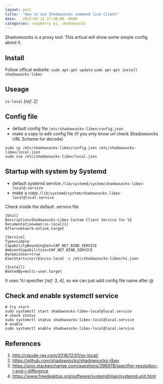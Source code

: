 ```yaml
---
layout: post
title:  "How to use Shadowsocks command line client"
date:   2022-03-12 17:26:00 -0600
categories: raspberry pi, shadowsocks
---
```


Shadowsocks is a proxy tool. This artical will show some simple config about it.

## Install
Follow offical website:
`sudo apt-get update`
`sudo apt-get install shadowsocks-libev`

## Useage
`ss-local` *[ref: 2]*

## Config file
- default config file
`/etc/shadowsocks-libev/config.json`
- make a copy to edit config file (if you only know url check Shadowsocks URL Scheme for decode)
```
sudo cp /etc/shadowsocks-libev/config.json /etc/shadowsocks-libev/local.json
sudo vim /etc/shadowsocks-libev/local.json
```

## Startup with system by Systemd
- default systemd service
`/lib/systemd/system/shadowsocks-libev-local@.service`
- make a copy
`/lib/systemd/system/shadowsocks-libev-local@local.service`

Check inside the default .service file
```
[Unit]
Description=Shadowsocks-Libev Custom Client Service for %I
Documentation=man:ss-local(1)
After=network-online.target

[Service]
Type=simple
CapabilityBoundingSet=CAP_NET_BIND_SERVICE
AmbientCapabilities=CAP_NET_BIND_SERVICE
DynamicUser=true
ExecStart=/usr/bin/ss-local -c /etc/shadowsocks-libev/%i.json

[Install]
WantedBy=multi-user.target
```
It uses %i specifier *[ref: 3, 4]*, so we can just add config file name after @
## Check and enable systemctl service
```
# try start
sudo systemctl start shadowsocks-libev-local@local.service
# check status
sudo systemctl status shadowsocks-libev-local@local.service
# enable
sudo systemctl enable shadowsocks-libev-local@local.service
```



## References
1. http://claude-ray.com/2018/12/01/ss-local/
2. https://github.com/shadowsocks/shadowsocks-libev
3. https://unix.stackexchange.com/questions/396978/specifier-resolution-i-and-i-difference
4. https://www.freedesktop.org/software/systemd/man/systemd.unit.html